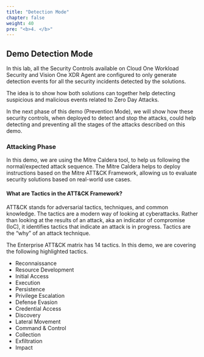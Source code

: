 ```yaml
---
title: "Detection Mode"
chapter: false
weight: 40
pre: "<b>4. </b>"
---
```

## Demo Detection Mode 
In this lab, all the Security Controls available on Cloud One Workload Security and Vision One XDR Agent are configured to only generate detection events for all the security incidents detected by the solutions.

The idea is to show how both solutions can together help detecting suspicious and malicious events related to Zero Day Attacks.

In the next phase of this demo (Prevention Mode), we will show how these security controls, when deployed to detect and stop the attacks, could help detecting and preventing all the stages of the attacks described on this demo.

### Attacking Phase
In this demo, we are using the Mitre Caldera tool, to help us following the normal/expected attack sequence. The Mitre Caldera helps to deploy instructions based on the Mitre ATT&CK Framework, allowing us to evaluate security solutions based on real-world use cases.

#### What are Tactics in the ATT&CK Framework?
ATT&CK stands for adversarial tactics, techniques, and common knowledge. The tactics are a modern way of looking at cyberattacks. Rather than looking at the results of an attack, aka an indicator of compromise (IoC), it identifies tactics that indicate an attack is in progress. Tactics are the “why” of an attack technique.

The Enterprise ATT&CK matrix has 14 tactics. In this demo, we are covering the following highlighted tactics.

- Reconnaissance
- Resource Development
- Initial Access
- Execution
- Persistence
- Privilege Escalation
- Defense Evasion
- Credential Access
- Discovery
- Lateral Movement
- Command & Control
- Collection
- Exfiltration
- Impact
